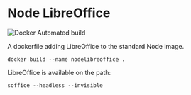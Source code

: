# Node LibreOffice

![Docker Automated build](https://img.shields.io/docker/automated/richteaman/nodelibreoffice.svg)

A dockerfile adding LibreOffice to the standard Node image.

```
docker build --name nodelibreoffice .
```

LibreOffice is available on the path:
```
soffice --headless --invisible
```

